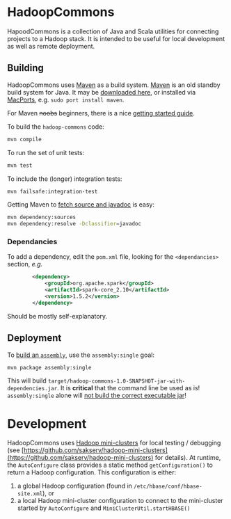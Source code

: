# HadoopCommons

HapoodCommons is a collection of Java and Scala utilities for connecting projects to a Hadoop stack.  It is intended to be useful for local development as well as remote deployment.

## Building

HadoopCommons uses [Maven](http://gradle.org/) as a build system.  [Maven](https://maven.apache.org/index.html) is an old standby build system for Java.  It may be [downloaded here](https://maven.apache.org/download.cgi), or installed via [MacPorts](https://www.macports.org/), e.g. `sudo port install maven`.

For Maven <del>noobs</del> beginners, there is a nice [getting started guide](http://maven.apache.org/guides/getting-started/index.htm).

To build the `hadoop-commons` code:

``` bash
mvn compile
```

To run the set of unit tests:

```bash
mvn test
```

To include the (longer) integration tests:

```bash
mvn failsafe:integration-test
```

Getting Maven to [fetch source and javadoc](http://tedwise.com/2010/01/27/maven-micro-tip-get-sources-and-javadocs/) is easy:

```bash
mvn dependency:sources
mvn dependency:resolve -Dclassifier=javadoc
```

### Dependancies

To add a dependency, edit the `pom.xml` file, looking for the `<dependancies>` section, *e.g.*

```xml
        <dependency>
            <groupId>org.apache.spark</groupId>
            <artifactId>spark-core_2.10</artifactId>
            <version>1.5.2</version>
        </dependency>
```

Should be mostly self-explanatory.

## Deployment

To [build an `assembly`](http://maven.apache.org/plugins/maven-assembly-plugin/), use the `assembly:single` goal:

```bash
mvn package assembly:single
```

This will build `target/hadoop-commons-1.0-SNAPSHOT-jar-with-dependencies.jar`.  It is **critical** that the command line be used as is!  `assembly:single` alone will [not build the correct executable jar](http://stackoverflow.com/a/574650/334619)!

# Development

HadoopCommons uses [Hadoop mini-clusters](http://www.lopakalogic.com/articles/hadoop-articles/hadoop-testing-with-minicluster/) for local testing / debugging (see [https://github.com/sakserv/hadoop-mini-clusters](https://github.com/sakserv/hadoop-mini-clusters) for details).  At runtime, the `AutoConfigure` class provides a static method `getConfiguration()` to return a Hadoop configuration.  This configuration is either:

1. a global Hadoop configuration (found in `/etc/hbase/conf/hbase-site.xml`), or
2. a local Hadoop mini-cluster configuration to connect to the mini-cluster started by `AutoConfigure` and `MiniClusterUtil.startHBASE()`
